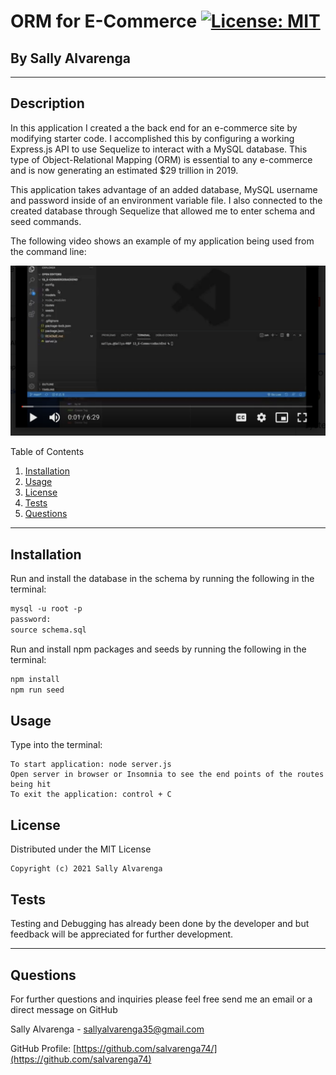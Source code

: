 # **ORM for E-Commerce** [![License: MIT](https://img.shields.io/badge/License-MIT-yellow.svg)](https://opensource.org/licenses/MIT)

<h2>By Sally Alvarenga</h2>

---

## Description

In this application I created a the back end for an e-commerce site by modifying starter code. I accomplished this by configuring a working Express.js API to use Sequelize to interact with a MySQL database. This type of Object-Relational Mapping (ORM) is essential to any e-commerce and is now generating an estimated $29 trillion in 2019.

This application takes advantage of an added database, MySQL username and password inside of an environment variable file. I also connected to the created database through Sequelize that allowed me to enter schema and seed commands.

The following video shows an example of my application being used from the command line:

[![A video thumbnail shows the command-line e-commerce with a play button overlaying the view.](./assets/videoThumbnail.png)](https://drive.google.com/file/d/1KhMQyNSBvJSzy8oume-1VNLFRL-G9T4K/view?usp=sharing)

<summary>Table of Contents</summary>
  <ol>
    <li><a href="#Installation">Installation</a></li>
    <li><a href="#usage">Usage</a></li>
    <li><a href="#license">License</a></li>
    <li><a href="#tests">Tests</a></li>
    <li><a href="#questions">Questions</a></li>
  </ol>

---

## Installation

Run and install the database in the schema by running the following in the terminal:

```md
mysql -u root -p
password:
source schema.sql
```

Run and install npm packages and seeds by running the following in the terminal:

```md
npm install
npm run seed
```

## Usage

Type into the terminal:

```
To start application: node server.js
Open server in browser or Insomnia to see the end points of the routes being hit
To exit the application: control + C
```

## License

Distributed under the MIT License

    Copyright (c) 2021 Sally Alvarenga

## Tests

Testing and Debugging has already been done by the developer and but feedback will be appreciated for further development.

---

## Questions

For further questions and inquiries please feel free send me an email or a direct message on GitHub

Sally Alvarenga - sallyalvarenga35@gmail.com

GitHub Profile: [https://github.com/salvarenga74/](https://github.com/salvarenga74)
